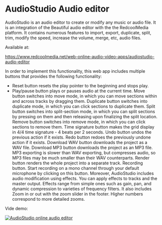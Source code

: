 # AudioStudio Audio editor

AudioStudio is an audio editor to create or modify any music or audio file. It is an integration of the Beautiful audio editor with the the RedcoolMedia platform. It contains numerous features to import, export, duplicate, split, trim, modify the speed, increase the volume, merge, etc, audio files.

Available at:

https://www.redcoolmedia.net/web-online-audio-video-apps/audiostudio-audio-editor

In order to implement this functionality, this web app includes multiple buttons that provides the following functionality:

- Reset button resets the play pointer to the beginning and stops play.
- Play/pause button plays or pauses audio at the current time.
Move button switches into move mode, in which you can move sections within and across tracks by dragging them. 
Duplicate button switches into duplicate mode, in which you can click sections to duplicate them.
Split button switches into split-section mode, in which you can split sections by pressing on them and then releasing upon finalizing the split location.
Remove button switches into remove mode, in which you can click sections to remove them.
Time signature button makes the grid display in 4/4 time signature - 4 beats per 2 seconds.
Undo button undos the previous action if it exists.
Redo button redoes the previously undone action if it exists.
Download WAV button downloads the project as a WAV file.
Download MP3 button downloads the project as an MP3 file.
MP3 exporting is slower than WAV exporting, but compresses audio, so MP3 files may be much smaller than their WAV counterparts.
Render button renders the whole project into a separate track.
Recording button. Start recording on a mono channel through your default microphone by clicking on this button.
Moreover, AudioStudio includes audio modification using effects. You can apply effects to tracks and the master output. Effects range from simple ones such as gain, pan, and dynamic compression to varieties of frequency filters. It also includes Zoom in or out with the zoom slider in the footer. Higher numbers correspond to more detailed zooms.

Vide demo:

[![AudioStudio online audio editor](http://img.youtube.com/vi/LaCOSPJYVyg/0.jpg)](http://www.youtube.com/watch?v=LaCOSPJYVyg "AudioStudio online audio editor")

